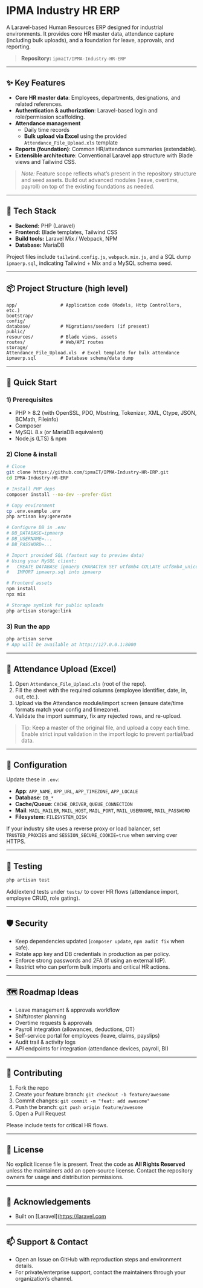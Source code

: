 # IPMA Industry HR ERP

A Laravel-based Human Resources ERP designed for industrial environments. It provides core HR master data, attendance capture (including bulk uploads), and a foundation for leave, approvals, and reporting.

> **Repository:** `ipmaIT/IPMA-Industry-HR-ERP`

---

## ✨ Key Features

- **Core HR master data**: Employees, departments, designations, and related references.
- **Authentication & authorization**: Laravel-based login and role/permission scaffolding.
- **Attendance management**
  - Daily time records
  - **Bulk upload via Excel** using the provided `Attendance_File_Upload.xls` template
- **Reports (foundation)**: Common HR/attendance summaries (extendable).
- **Extensible architecture**: Conventional Laravel app structure with Blade views and Tailwind CSS.

> *Note:* Feature scope reflects what’s present in the repository structure and seed assets. Build out advanced modules (leave, overtime, payroll) on top of the existing foundations as needed.

---

## 🧱 Tech Stack

- **Backend:** PHP (Laravel)
- **Frontend:** Blade templates, Tailwind CSS
- **Build tools:** Laravel Mix / Webpack, NPM
- **Database:** MariaDB

Project files include `tailwind.config.js`, `webpack.mix.js`, and a SQL dump `ipmaerp.sql`, indicating Tailwind + Mix and a MySQL schema seed.

---

## 📦 Project Structure (high level)

```
app/                # Application code (Models, Http Controllers, etc.)
bootstrap/
config/
database/           # Migrations/seeders (if present)
public/
resources/          # Blade views, assets
routes/             # Web/API routes
storage/
Attendance_File_Upload.xls  # Excel template for bulk attendance
ipmaerp.sql         # Database schema/data dump
```

---

## 🚀 Quick Start

### 1) Prerequisites
- PHP ≥ 8.2 (with OpenSSL, PDO, Mbstring, Tokenizer, XML, Ctype, JSON, BCMath, Fileinfo)
- Composer
- MySQL 8.x (or MariaDB equivalent)
- Node.js (LTS) & npm

### 2) Clone & install
```bash
# Clone
git clone https://github.com/ipmaIT/IPMA-Industry-HR-ERP.git
cd IPMA-Industry-HR-ERP

# Install PHP deps
composer install --no-dev --prefer-dist

# Copy environment
cp .env.example .env
php artisan key:generate

# Configure DB in .env
# DB_DATABASE=ipmaerp
# DB_USERNAME=...
# DB_PASSWORD=...

# Import provided SQL (fastest way to preview data)
# Using your MySQL client:
#   CREATE DATABASE ipmaerp CHARACTER SET utf8mb4 COLLATE utf8mb4_unicode_ci;
#   IMPORT ipmaerp.sql into ipmaerp

# Frontend assets
npm install
npx mix

# Storage symlink for public uploads
php artisan storage:link
```

### 3) Run the app
```bash
php artisan serve
# App will be available at http://127.0.0.1:8000
```

---

## 📄 Attendance Upload (Excel)

1. Open `Attendance_File_Upload.xls` (root of the repo).
2. Fill the sheet with the required columns (employee identifier, date, in, out, etc.).
3. Upload via the Attendance module/import screen (ensure date/time formats match your config and timezone).
4. Validate the import summary, fix any rejected rows, and re-upload.

> Tip: Keep a master of the original file, and upload a copy each time. Enable strict input validation in the import logic to prevent partial/bad data.

---

## 🔧 Configuration

Update these in `.env`:

- **App**: `APP_NAME`, `APP_URL`, `APP_TIMEZONE`, `APP_LOCALE`
- **Database**: `DB_*`
- **Cache/Queue**: `CACHE_DRIVER`, `QUEUE_CONNECTION`
- **Mail**: `MAIL_MAILER`, `MAIL_HOST`, `MAIL_PORT`, `MAIL_USERNAME`, `MAIL_PASSWORD`
- **Filesystem**: `FILESYSTEM_DISK`

If your industry site uses a reverse proxy or load balancer, set `TRUSTED_PROXIES` and `SESSION_SECURE_COOKIE=true` when serving over HTTPS.

---

## 🧪 Testing

```bash
php artisan test
```

Add/extend tests under `tests/` to cover HR flows (attendance import, employee CRUD, role gating).

---

## 🛡️ Security

- Keep dependencies updated (`composer update`, `npm audit fix` when safe).
- Rotate app key and DB credentials in production as per policy.
- Enforce strong passwords and 2FA (if using an external IdP).
- Restrict who can perform bulk imports and critical HR actions.

---

## 🗺️ Roadmap Ideas

- Leave management & approvals workflow
- Shift/roster planning
- Overtime requests & approvals
- Payroll integration (allowances, deductions, OT)
- Self-service portal for employees (leave, claims, payslips)
- Audit trail & activity logs
- API endpoints for integration (attendance devices, payroll, BI)

---

## 🤝 Contributing

1. Fork the repo
2. Create your feature branch: `git checkout -b feature/awesome`
3. Commit changes: `git commit -m "feat: add awesome"`
4. Push the branch: `git push origin feature/awesome`
5. Open a Pull Request

Please include tests for critical HR flows.

---

## 📜 License

No explicit license file is present. Treat the code as **All Rights Reserved** unless the maintainers add an open-source license. Contact the repository owners for usage and distribution permissions.

---

## 🙏 Acknowledgements

- Built on [Laravel](https://laravel.com
---

## 📫 Support & Contact

- Open an Issue on GitHub with reproduction steps and environment details.
- For private/enterprise support, contact the maintainers through your organization’s channel.

